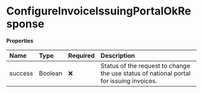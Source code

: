 # ConfigureInvoiceIssuingPortalOkResponse

**Properties**

| Name    | Type    | Required | Description                                                                             |
| :------ | :------ | :------- | :-------------------------------------------------------------------------------------- |
| success | Boolean | ❌       | Status of the request to change the use status of national portal for issuing invoices. |

<!-- This file was generated by liblab | https://liblab.com/ -->
